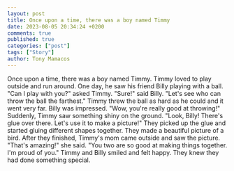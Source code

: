 ```yaml
---
layout: post
title: Once upon a time, there was a boy named Timmy
date: 2023-08-05 20:34:24 +0200
comments: true
published: true
categories: ["post"]
tags: ["Story"]
author: Tony Mamacos
---
```

Once upon a time, there was a boy named Timmy. Timmy loved to play outside and run around. One day, he saw his friend Billy playing with a ball. 
"Can I play with you?" asked Timmy.
"Sure!" said Billy. "Let's see who can throw the ball the farthest."
Timmy threw the ball as hard as he could and it went very far. Billy was impressed. "Wow, you're really good at throwing!"
Suddenly, Timmy saw something shiny on the ground. "Look, Billy! There's glue over there. Let's use it to make a picture!"
They picked up the glue and started gluing different shapes together. They made a beautiful picture of a bird. 
After they finished, Timmy's mom came outside and saw the picture. "That's amazing!" she said. "You two are so good at making things together. I'm proud of you."
Timmy and Billy smiled and felt happy. They knew they had done something special.
